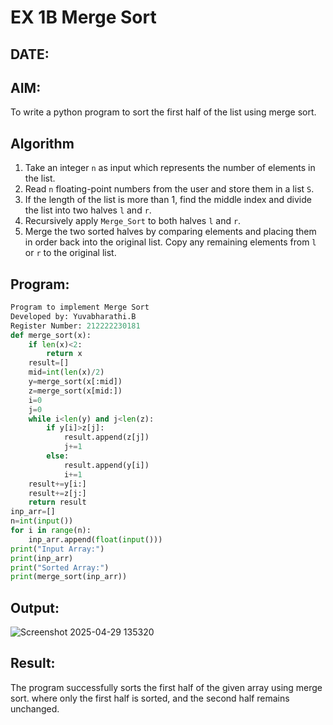 # EX 1B Merge Sort
## DATE:
## AIM:
To write a python program to sort the first half of the list using merge sort.

## Algorithm
1. Take an integer `n` as input which represents the number of elements in the list.  
2. Read `n` floating-point numbers from the user and store them in a list `S`.  
3. If the length of the list is more than 1, find the middle index and divide the list into two halves `l` and `r`.  
4. Recursively apply `Merge_Sort` to both halves `l` and `r`.  
5. Merge the two sorted halves by comparing elements and placing them in order back into the original list. Copy any remaining elements from `l` or `r` to the original list. 

## Program:
```python
Program to implement Merge Sort
Developed by: Yuvabharathi.B
Register Number: 212222230181
def merge_sort(x):
    if len(x)<2:
        return x
    result=[]
    mid=int(len(x)/2)
    y=merge_sort(x[:mid])
    z=merge_sort(x[mid:])
    i=0
    j=0
    while i<len(y) and j<len(z):
        if y[i]>z[j]:
            result.append(z[j])
            j+=1
        else:
            result.append(y[i])
            i+=1
    result+=y[i:]
    result+=z[j:]
    return result
inp_arr=[]
n=int(input())
for i in range(n):
    inp_arr.append(float(input()))
print("Input Array:")
print(inp_arr)
print("Sorted Array:")
print(merge_sort(inp_arr)) 
```

## Output:

![Screenshot 2025-04-29 135320](https://github.com/user-attachments/assets/0f357b7f-2d4f-4c3d-810c-4755fd9481a4)


## Result:
The program successfully sorts the first half of the given array using merge sort. where only the first half is sorted, and the second half remains unchanged.
